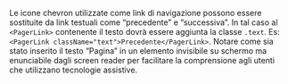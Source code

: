 Le icone chevron utilizzate come link di navigazione possono essere sostituite da link testuali come “precedente” e “successiva”. 
In tal caso al `<PagerLink>` contenente il testo dovrà essere aggiunta la classe `.text`. Es: `<PagerLink className="text">Precedente</PagerLink>`. Notare come sia stato inserito il testo “Pagina” in un elemento <span class="visually-hidden"> invisibile su schermo ma enunciabile dagli screen reader per facilitare la comprensione agli utenti che utilizzano tecnologie assistive.

